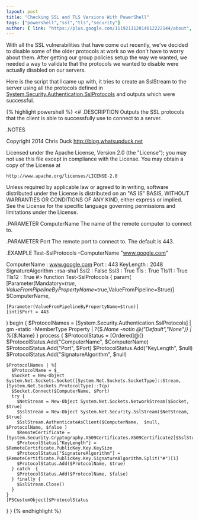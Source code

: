 ```yaml
---
layout: post
title: "Checking SSL and TLS Versions With PowerShell"
tags: ["powershell","ssl","tls","security"]
author: { link: "https://plus.google.com/111921112014612222144/about", name: Chris Duck }
---
```

With all the SSL vulnerabilities that have come out recently, we've decided to disable some of the older protocols at work so we don't have to worry about them. After getting our group policies setup the way we wanted, we needed a way to validate that the protocols we wanted to disable were actually disabled on our servers.

Here is the script that I came up with, it tries to create an SslStream to the server using all the protocols defined in [System.Security.Authentication.SslProtocols](http://msdn.microsoft.com/en-us/library/system.security.authentication.sslprotocols(v=vs.110).aspx) and outputs which were successful.

{% highlight powershell %}
<#
.DESCRIPTION
  Outputs the SSL protocols that the client is able to successfully use to connect to a server.

.NOTES

  Copyright 2014 Chris Duck
  http://blog.whatsupduck.net

  Licensed under the Apache License, Version 2.0 (the "License");
  you may not use this file except in compliance with the License.
  You may obtain a copy of the License at

    http://www.apache.org/licenses/LICENSE-2.0

  Unless required by applicable law or agreed to in writing, software
  distributed under the License is distributed on an "AS IS" BASIS,
  WITHOUT WARRANTIES OR CONDITIONS OF ANY KIND, either express or implied.
  See the License for the specific language governing permissions and
  limitations under the License.

.PARAMETER ComputerName
  The name of the remote computer to connect to.

.PARAMETER Port
  The remote port to connect to. The default is 443.

.EXAMPLE
  Test-SslProtocols -ComputerName "www.google.com"
  
  ComputerName       : www.google.com
  Port               : 443
  KeyLength          : 2048
  SignatureAlgorithm : rsa-sha1
  Ssl2               : False
  Ssl3               : True
  Tls                : True
  Tls11              : True
  Tls12              : True
#>
function Test-SslProtocols {
  param(
    [Parameter(Mandatory=$true,ValueFromPipelineByPropertyName=$true,ValueFromPipeline=$true)]
    $ComputerName,
    
    [Parameter(ValueFromPipelineByPropertyName=$true)]
    [int]$Port = 443
  )
  begin {
    $ProtocolNames = [System.Security.Authentication.SslProtocols] | gm -static -MemberType Property | ?{$_.Name -notin @("Default","None")} | %{$_.Name}
  }
  process {
    $ProtocolStatus = [Ordered]@{}
    $ProtocolStatus.Add("ComputerName", $ComputerName)
    $ProtocolStatus.Add("Port", $Port)
    $ProtocolStatus.Add("KeyLength", $null)
    $ProtocolStatus.Add("SignatureAlgorithm", $null)
    
    $ProtocolNames | %{
      $ProtocolName = $_
      $Socket = New-Object System.Net.Sockets.Socket([System.Net.Sockets.SocketType]::Stream, [System.Net.Sockets.ProtocolType]::Tcp)
      $Socket.Connect($ComputerName, $Port)
      try {
        $NetStream = New-Object System.Net.Sockets.NetworkStream($Socket, $true)
        $SslStream = New-Object System.Net.Security.SslStream($NetStream, $true)
        $SslStream.AuthenticateAsClient($ComputerName,  $null, $ProtocolName, $false )
        $RemoteCertificate = [System.Security.Cryptography.X509Certificates.X509Certificate2]$SslStream.RemoteCertificate
        $ProtocolStatus["KeyLength"] = $RemoteCertificate.PublicKey.Key.KeySize
        $ProtocolStatus["SignatureAlgorithm"] = $RemoteCertificate.PublicKey.Key.SignatureAlgorithm.Split("#")[1]
        $ProtocolStatus.Add($ProtocolName, $true)
      } catch  {
        $ProtocolStatus.Add($ProtocolName, $false)
      } finally {
        $SslStream.Close()
      }
    }
    [PSCustomObject]$ProtocolStatus
  }
}
{% endhighlight %}